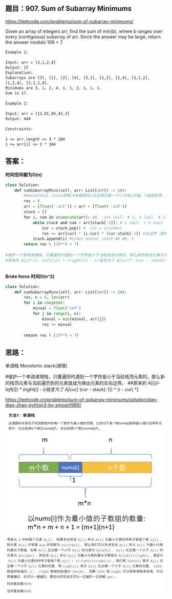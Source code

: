 ## 题目：907. Sum of Subarray Minimums


https://leetcode.com/problems/sum-of-subarray-minimums/

Given an array of integers arr, find the sum of min(b), where b ranges over every (contiguous) subarray of arr. Since the answer may be large, return the answer modulo 109 + 7.
```
Example 1:

Input: arr = [3,1,2,4]
Output: 17
Explanation: 
Subarrays are [3], [1], [2], [4], [3,1], [1,2], [2,4], [3,1,2], [1,2,4], [3,1,2,4]. 
Minimums are 3, 1, 2, 4, 1, 1, 2, 1, 1, 1.
Sum is 17.

Example 2:

Input: arr = [11,81,94,43,3]
Output: 444
 
Constraints:

1 <= arr.length <= 3 * 104
1 <= arr[i] <= 3 * 104
```
## 答案：
**时间空间都为O(n)**
```python
class Solution:
    def sumSubarrayMins(self, arr: List[int]) -> int:
        ##monotonic stack递增:#本题是找i左右两边第一个小于该i的值。(栈底到顶，从小到大)
        res = 0
        arr = [float('-inf')] + arr + [float('-inf')]
        stack = []
        for i, num in enumerate(arr): #0, -int（val） # 1, 3（val） # 2，1（val）
            while stack and num < arr[stack[-1]]: # 1（val） < 3（val）
                cur = stack.pop() #  cur = 1(index)
                res += arr[cur] * (i-cur) * (cur-stack[-1]) #左边界（新栈顶stack[-1] =0);右边界（当前）
            stack.append(i) #index eneter stack #0 #0, 1
        return res % (10**9 + 7)
    
#维护一个单调递增栈，只要遍历时遇到一个字符是小于当前栈顶元素的，那么新的栈顶元素与当前遍历到的元素就成为弹出元素的左右边界。
#原来的 A[i]*(i- left[i]) * (right[i] - i)就变为了 A[cur]* (cur - stack[-1]) * (i - cur) *]
   
```
**Brute force 时间O(n^2)**
```python
class Solution:
    def sumSubarrayMins(self, arr: List[int]) -> int:
        res, n = 0, len(arr)
        for i in range(n):
            minval = float("inf")
            for j in range(i, n):
                minval = min(minval, arr[j])
                res += minval

        return res % (10**9 + 7)

```


## 思路：
单调栈 Monotonic stack(递增)

#维护一个单调递增栈，只要遍历时遇到一个字符是小于当前栈顶元素的，那么新的栈顶元素与当前遍历到的元素就成为弹出元素的左右边界。
##原来的 A[i]*(i- left[i]) * (right[i] - i)就变为了 A[cur]* (cur - stack[-1]) * (i - cur) *]

https://leetcode.cn/problems/sum-of-subarray-minimums/solution/dan-diao-zhan-python3-by-smoon1989/

![a](https://github.com/SSRRBB/Leetcode/blob/main/Images/461.png)
![a](https://github.com/SSRRBB/Leetcode/blob/main/Images/462.png)
